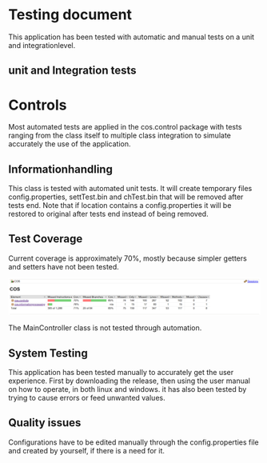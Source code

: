 # Testing document

This application has been tested with automatic and manual tests on a unit and integrationlevel.

## unit and Integration tests

 # Controls
 Most automated tests are applied in the cos.control package with tests ranging from the class itself
 to multiple class integration to simulate accurately the use of the application.
 
 ## Informationhandling
This class is tested with automated unit tests. It will create temporary files config.properties, settTest.bin and chTest.bin that will be 
removed after tests end. Note that if location contains a config.properties it will be restored to original after tests end instead of being removed.
 
 ## Test Coverage
 
 Current coverage is approximately 70%, mostly because simpler getters and setters have not been tested.
 
 ![TETS](https://github.com/KirillosTY/Course-Overview-System/blob/9226a278ab81df6aa51b634a2223d345e74552a6/Documentation/Kuvat/testC.png)
 
 The MainController class is not tested through automation.
 
 ## System Testing 
 
This application has been tested manually to accurately get the user experience. First by downloading the release, then using the user manual on how to operate, in both linux and windows. it has also been tested by trying to cause errors or feed unwanted values.


## Quality issues

Configurations have to be edited manually through the config.properties file and created by yourself, if there is a need for it.
